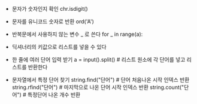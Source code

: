 - 문자가 숫자인지 확인
chr.isdigit()

- 문자를 유니코드 숫자로 반환
ord('A')

- 반복문에서 사용하지 않는 변수 _ 로 쓴다
for _ in range(a):

- 딕셔너리의 키값으로 리스트를 넣을 수 있다

- 한 줄에 여러 단어 입력 받기 
a = input().split() # 리스트 원소에 각 단어를 넣고 리스트를 반환한다

- 문자열에서 특정 단어 찾기
string.find("단어") # 단어 처음나온 시작 인덱스 반환
string.rfind("단어") # 마지막으로 나온 단어 시작 인덱스 반환
string.count("단어") # 특정단어 나온 개수 반환